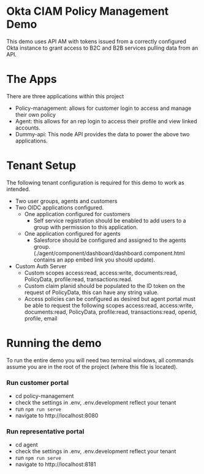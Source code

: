 # Okta CIAM Policy Management Demo 

This demo uses API AM with tokens issued from a correctly configured Okta
instance to grant access to B2C and B2B services pulling data from an API.

# The Apps
There are three applications within this project
- Policy-management: allows for customer login to access and manage their own policy
- Agent: this allows for an rep login to access their profile and view linked
  accounts.
- Dummy-api: This node API provides the data to power the above two applications.

# Tenant Setup

The following tenant configuration is required for this demo to work as intended.

* Two user groups, agents and customers
* Two OIDC applications configured.
    * One application configured for customers 
        * Self service registration should be enabled to add users to a group with permission to this application.
    * One application configured for agents
        * Salesforce should be configured and assigned to the agents
          group.(./agent/component/dashboard/dashboard.component.html contains
          an app embed link you should update).
* Custom Auth Server
    * Custom scopes access:read, access:write, documents:read, PolicyData,
      profile:read, transactions:read.
    * Custom claim planid should be populated to the ID token on the request of
      PolicyData, this can have any string value.
    * Access policies can be configured as desired but agent portal must be able
      to request the following scopes access:read, access:write, documents:read, PolicyData,
      profile:read, transactions:read, openid, profile, email 

# Running the demo

To run the entire demo you will need two terminal windows, all commands assume you are in the root of the project (where this file is located).

### Run customer portal

* cd policy-management
* check the settings in .env, .env.development reflect your tenant
* run `npm run serve`
* navigate to http://localhost:8080

### Run representative portal

* cd agent
* check the settings in .env, .env.development reflect your tenant
* run `npm run serve`
* navigate to http://localhost:8181